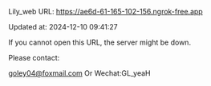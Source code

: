 Lily_web URL: https://ae6d-61-165-102-156.ngrok-free.app

Updated at: 2024-12-10 09:41:27

If you cannot open this URL, the server might be down.

Please contact: 

goley04@foxmail.com Or Wechat:GL_yeaH